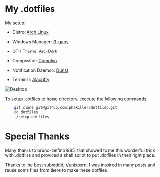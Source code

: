 # My .dotfiles

My setup:

* Distro: [Arch Linux](https://www.archlinux.org)

* Windows Manager: [i3-gaps](https://github.com/Airblader/i3)

* GTK Theme: [Arc-Dark](https://github.com/horst3180/arc-theme)

* Compositor: [Compton](https://github.com/chjj/compton)

* Notification Daemon: [Dunst](https://dunst-project.org)

* Terminal: [Alacritty](https://github.com/alacritty/alacritty)

![Desktop](screenshots/desktop.png)

To setup .dotfiles to home directory, execute the following commands:

```sh
    git clone git@github.com:phakiller/dotfiles.git
    cd dotfiles
    ./setup-dotfiles
```

# Special Thanks

Many thanks to [bruno-delfino1995](https://github.com/bruno-delfino1995), that showed to me this wonderful trick with .dotfiles and provided a shell script to put .dotfiles in their right place.

Thanks to the best subreddit, [r/unixporn](https://www.reddit.com/r/unixporn/), I was inspired in many posts and reuse some files from there to make these dotfiles.
